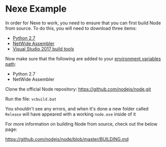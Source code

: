 # Nexe Example

In order for Nexe to work, you need to ensure that you can first build Node from source. To do this, you will need to download three items:

* [Python 2.7](https://python.org/downloads/)
* [NetWide Assembler](https://nasm.us/)
* [Visual Studio 2017 build tools](https://google.com/search?q=visual+studio+2017+build+tools+download)

Now make sure that the following are added to your [environment variables path](https://google.com/search?q=add+to+environment+variables+path):

* Python 2.7
* NetWide Assembler

Clone the official Node repository: https://github.com/nodejs/node.git

Run the file: `vcbuild.bat`

You shouldn't see any errors, and when it's done a new folder called `Release` will have appeared with a working `node.exe` inside of it

For more information on building Node from source, check out the below page:

https://github.com/nodejs/node/blob/master/BUILDING.md
